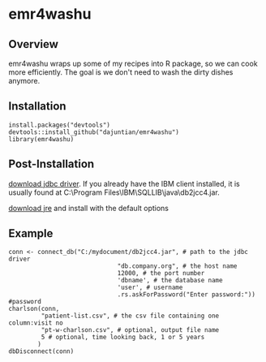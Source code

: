 # emr4washu

## Overview
emr4washu wraps up some of my recipes into R package, so we can cook more efficiently. The goal is we don't need to wash the dirty dishes anymore.

## Installation
```{r, eval = FALSE}
install.packages("devtools")
devtools::install_github("dajuntian/emr4washu")
library(emr4washu)
```
## Post-Installation
[download jdbc driver](http://www-01.ibm.com/support/docview.wss?uid=swg21363866). If you already have the IBM client installed, it is usually found at C:\Program Files\IBM\SQLLIB\java\db2jcc4.jar.

[download jre](http://www.oracle.com/technetwork/java/javase/downloads/jre8-downloads-2133155.html) and install with the default options
## Example
```{r, eval = FALSE}
conn <- connect_db("C:/mydocument/db2jcc4.jar", # path to the jdbc driver
                              "db.company.org", # the host name
                              12000, # the port number
                              'dbname', # the database name  
                              'user', # username
                              .rs.askForPassword("Enter password:")) #password
charlson(conn, 
         "patient-list.csv", # the csv file containing one column:visit no
         "pt-w-charlson.csv", # optional, output file name
         5 # optional, time looking back, 1 or 5 years
        )  
dbDisconnect(conn)
```
